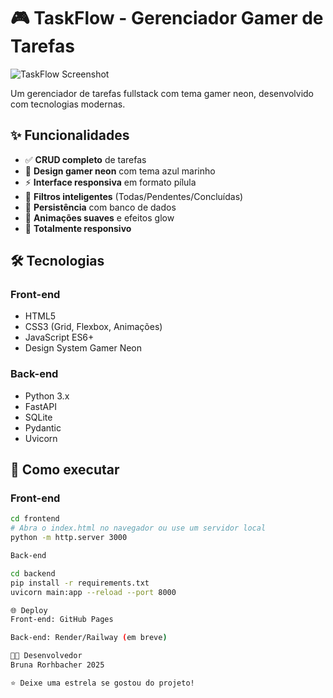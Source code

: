 # 🎮 TaskFlow - Gerenciador Gamer de Tarefas

![TaskFlow Screenshot](https://via.placeholder.com/800x400/0a0a2a/00ffff?text=TaskFlow+Gamer+Neon)

Um gerenciador de tarefas fullstack com tema gamer neon, desenvolvido com tecnologias modernas.

## ✨ Funcionalidades

- ✅ **CRUD completo** de tarefas
- 🎨 **Design gamer neon** com tema azul marinho
- ⚡ **Interface responsiva** em formato pílula
- 🔄 **Filtros inteligentes** (Todas/Pendentes/Concluídas)
- 💾 **Persistência** com banco de dados
- 🎯 **Animações suaves** e efeitos glow
- 📱 **Totalmente responsivo**

## 🛠️ Tecnologias

### Front-end
- HTML5
- CSS3 (Grid, Flexbox, Animações)
- JavaScript ES6+
- Design System Gamer Neon

### Back-end  
- Python 3.x
- FastAPI
- SQLite
- Pydantic
- Uvicorn

## 🚀 Como executar

### Front-end
```bash
cd frontend
# Abra o index.html no navegador ou use um servidor local
python -m http.server 3000 

Back-end 

cd backend
pip install -r requirements.txt
uvicorn main:app --reload --port 8000  

🌐 Deploy
Front-end: GitHub Pages

Back-end: Render/Railway (em breve)

👨‍💻 Desenvolvedor
Bruna Rorhbacher 2025 

⭐ Deixe uma estrela se gostou do projeto!